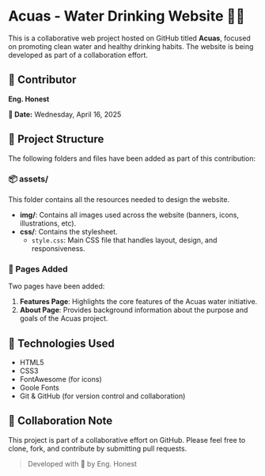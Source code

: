 # Acuas - Water Drinking Website 🌊💧

This is a collaborative web project hosted on GitHub titled **Acuas**, focused on promoting clean water and healthy drinking habits. The website is being developed as part of a collaboration effort.

## 👤 Contributor
**Eng. Honest**

**📅 Date:** Wednesday, April 16, 2025

## 📁 Project Structure

The following folders and files have been added as part of this contribution:

### 📦 assets/
This folder contains all the resources needed to design the website.

- **img/**: Contains all images used across the website (banners, icons, illustrations, etc).
- **css/**: Contains the stylesheet.
  - `style.css`: Main CSS file that handles layout, design, and responsiveness.

### 📄 Pages Added
Two pages have been added:

1. **Features Page**: Highlights the core features of the Acuas water initiative.
2. **About Page**: Provides background information about the purpose and goals of the Acuas project.

## 🚀 Technologies Used

- HTML5
- CSS3
- FontAwesome (for icons)
- Goole Fonts
- Git & GitHub (for version control and collaboration)

## 🤝 Collaboration Note

This project is part of a collaborative effort on GitHub. Please feel free to clone, fork, and contribute by submitting pull requests.


> Developed with 💙 by Eng. Honest
